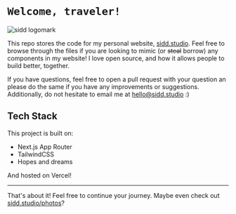 # `Welcome, traveler!`

![sidd logomark](https://camo.githubusercontent.com/54fcab1bf59380b0e3f99fa7e8f473744a426bea4d1994b3c159a768472aa36c/68747470733a2f2f736964642e73747564696f2f6f70656e67726170682d696d6167652e706e67)

This repo stores the code for my personal website, [sidd.studio](https://sidd.studio). Feel free to browse through the files if you are looking to mimic (or ~~steal~~ borrow) any components in my website! I love open source, and how it allows people to build better, together.

If you have questions, feel free to open a pull request with your question an please do the same if you have any improvements or suggestions. Additionally, do not hesitate to email me at [hello@sidd.studio](mailto:hello@sidd.studio) :)

## Tech Stack

This project is built on:

- Next.js App Router
- TailwindCSS
- Hopes and dreams

And hosted on Vercel!

---

That's about it! Feel free to continue your journey. Maybe even check out [sidd.studio/photos](https://sidd.studio/photos)?